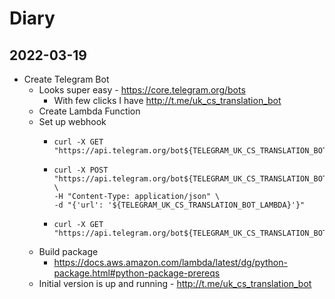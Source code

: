 # Diary

## 2022-03-19

- Create Telegram Bot
  - Looks super easy - https://core.telegram.org/bots
    - With few clicks I have http://t.me/uk_cs_translation_bot
  - Create Lambda Function
  - Set up webhook
    - ```
      curl -X GET "https://api.telegram.org/bot${TELEGRAM_UK_CS_TRANSLATION_BOT_TOKEN}/getMe"
      ```
    - ```
      curl -X POST "https://api.telegram.org/bot${TELEGRAM_UK_CS_TRANSLATION_BOT_TOKEN}/setWebhook" \
      -H "Content-Type: application/json" \
      -d "{'url': '${TELEGRAM_UK_CS_TRANSLATION_BOT_LAMBDA}'}"
      ```
    - ```
      curl -X GET "https://api.telegram.org/bot${TELEGRAM_UK_CS_TRANSLATION_BOT_TOKEN}/getWebhookInfo"
      ```
  - Build package
    - https://docs.aws.amazon.com/lambda/latest/dg/python-package.html#python-package-prereqs
  - Initial version is up and running - http://t.me/uk_cs_translation_bot
